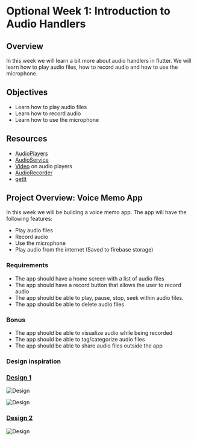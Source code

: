 # Optional Week 1: Introduction to Audio Handlers

## Overview

In this week we will learn a bit more about audio handlers in flutter. We will learn how to play audio files, how to record audio and how to use the microphone.

## Objectives

- Learn how to play audio files
- Learn how to record audio
- Learn how to use the microphone

## Resources

- [AudioPlayers](https://pub.dev/packages/audioplayers)
- [AudioService](https://pub.dev/packages/audio_service)
- [Video](https://www.youtube.com/watch?v=MB3YGQ-O1lk&pp=ygUUYXVkaW9wbGF5ZXJzIGZsdXR0ZXI%3D) on audio players
- [AudioRecorder](https://pub.dev/packages/another_audio_recorder)
- [getIt](https://pub.dev/packages/get_it)

## Project Overview: Voice Memo App

In this week we will be building a voice memo app. The app will have the following features:

- Play audio files
- Record audio
- Use the microphone
- Play audio from the internet (Saved to firebase storage)

### Requirements

- The app should have a home screen with a list of audio files
- The app should have a record button that allows the user to record audio
- The app should be able to play, pause, stop, seek within audio files.
- The app should be able to delete audio files

### Bonus

- The app should be able to visualize audio while being recorded
- The app should be able to tag/categorize audio files
- The app should be able to share audio files outside the app

### Design inspiration

### [Design 1](https://dribbble.com/shots/14477530-Voice-Memo-App)

![Design](https://cdn.dribbble.com/users/1780836/screenshots/14477530/media/510c6504c160ea7766403e2f7d3ae5c1.jpg?resize=1600x1200&vertical=center)

![Design](https://cdn.dribbble.com/users/1780836/screenshots/14477530/media/4bb00f77991918d0bfc4deb725e234a9.jpg?resize=1600x1200&vertical=center)

### [Design 2](https://dribbble.com/shots/14506457-Voice-Memo-App-Redesign)

![Design](https://cdn.dribbble.com/users/1023647/screenshots/14506457/media/9bc153a7585cbea9b7a6e0602eae5dee.png?resize=1600x1200&vertical=center)
